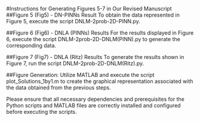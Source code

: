 #Instructions for Generating Figures 5-7 in Our Revised Manuscript
##Figure 5 (Fig5) - DN-PINNs Result
To obtain the data represented in Figure 5, execute the script DNLM-2prob-2D-PINN.py.

##Figure 6 (Fig6) - DNLA (PINNs) Results
For the results displayed in Figure 6, execute the script DNLM-2prob-2D-DNLM(PINN).py to generate the corresponding data.

##Figure 7 (Fig7) - DNLA (Ritz) Results
To generate the results shown in Figure 7, run the script DNLM-2prob-2D-DNLM(Ritz).py.

##Figure Generation:
Utilize MATLAB and execute the script plot_Solutions_1by1.m to create the graphical representation associated with the data obtained from the previous steps.

Please ensure that all necessary dependencies and prerequisites for the Python scripts and MATLAB files are correctly installed and configured before executing the scripts.
